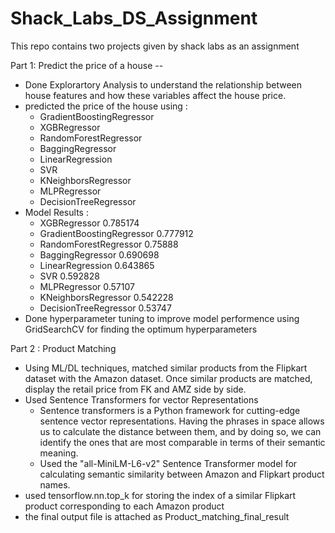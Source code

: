 # Shack_Labs_DS_Assignment

This repo contains two projects given by shack labs as an assignment 

Part 1: Predict the price of a house --
* Done Explorartory Analysis to understand the relationship between house features and how these
variables affect the house price.
* predicted the price of the house using :
  * GradientBoostingRegressor
  * XGBRegressor
  * RandomForestRegressor
  * BaggingRegressor
  * LinearRegression
  * SVR
  * KNeighborsRegressor
  * MLPRegressor
  * DecisionTreeRegressor
 * Model	Results : 
   * XGBRegressor	0.785174
   * GradientBoostingRegressor	0.777912
   * RandomForestRegressor	0.75888
   * BaggingRegressor	0.690698
   * LinearRegression	0.643865
   * SVR	0.592828
   * MLPRegressor	0.57107
   * KNeighborsRegressor	0.542228
   * DecisionTreeRegressor	0.53747
* Done hyperparameter tuning to improve model performence using GridSearchCV for finding the optimum hyperparameters


Part 2 : Product Matching 
* Using ML/DL techniques, matched similar products from the Flipkart dataset with the Amazon dataset. Once
similar products are matched, display the retail price from FK and AMZ side by side.
* Used Sentence Transformers for vector Representations 
  * Sentence transformers is a Python framework for cutting-edge sentence vector representations. Having the phrases in space allows us to calculate the distance between them, and by doing so, we can identify the ones that are most comparable in terms of their semantic meaning.
  * Used the "all-MiniLM-L6-v2" Sentence Transformer model for calculating semantic similarity between Amazon and Flipkart product names.
 * used tensorflow.nn.top_k for storing the index of a similar Flipkart product corresponding to each Amazon product
 * the final output file is attached as Product_matching_final_result
